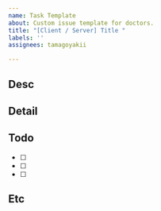 ```yaml
---
name: Task Template
about: Custom issue template for doctors.
title: "[Client / Server] Title "
labels: ''
assignees: tamagoyakii

---
```


<!-- 담당자는 이슈 발급자 + PO를 꼭 넣어주세요 -->
## Desc
<!-- 해당 기능에 대한 요약글 -->

## Detail
<!-- 해당 기능에 대한 상세 요소-->

## Todo
- [ ] 
- [ ] 
- [ ] 

## Etc
